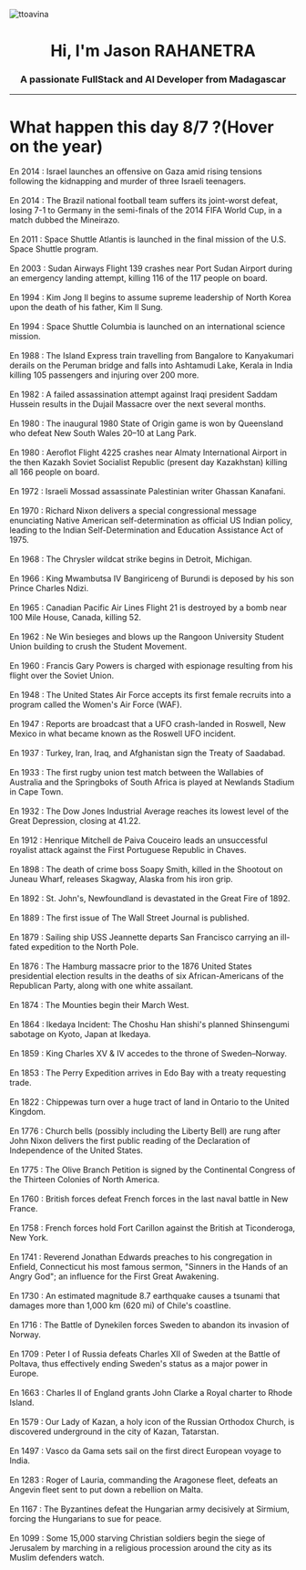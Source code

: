 
<p align="left"> <img src="https://komarev.com/ghpvc/?username=ttoavina&label=Profile%20views&color=0e75b6&style=flat" alt="ttoavina" /> </p>
<h1 align="center">Hi, I'm Jason RAHANETRA</h1>
<h3 align="center">A passionate FullStack and AI Developer from Madagascar</h3>
    
<hr/>
<h1> What happen this day 8/7 ?(Hover on the year)</h1>

En 2014 : Israel launches an offensive on Gaza amid rising tensions following the kidnapping and murder of three Israeli teenagers.
<br/><br/>
En 2014 : The Brazil national football team suffers its joint-worst defeat, losing 7-1 to Germany in the semi-finals of the 2014 FIFA World Cup, in a match dubbed the Mineirazo.
<br/><br/>
En 2011 : Space Shuttle Atlantis is launched in the final mission of the U.S. Space Shuttle program.
<br/><br/>
En 2003 : Sudan Airways Flight 139 crashes near Port Sudan Airport during an emergency landing attempt, killing 116 of the 117 people on board.
<br/><br/>
En 1994 : Kim Jong Il begins to assume supreme leadership of North Korea upon the death of his father, Kim Il Sung.
<br/><br/>
En 1994 : Space Shuttle Columbia is launched on an international science mission.
<br/><br/>
En 1988 : The Island Express train travelling from Bangalore to Kanyakumari derails on the Peruman bridge and falls into Ashtamudi Lake, Kerala in India killing 105 passengers and injuring over 200 more.
<br/><br/>
En 1982 : A failed assassination attempt against Iraqi president Saddam Hussein results in the Dujail Massacre over the next several months.
<br/><br/>
En 1980 : The inaugural 1980 State of Origin game is won by Queensland who defeat New South Wales 20–10 at Lang Park.
<br/><br/>
En 1980 : Aeroflot Flight 4225 crashes near Almaty International Airport in the then Kazakh Soviet Socialist Republic (present day Kazakhstan) killing all 166 people on board.
<br/><br/>
En 1972 : Israeli Mossad assassinate Palestinian writer Ghassan Kanafani.
<br/><br/>
En 1970 : Richard Nixon delivers a special congressional message enunciating Native American self-determination as official US Indian policy, leading to the Indian Self-Determination and Education Assistance Act of 1975.
<br/><br/>
En 1968 : The Chrysler wildcat strike begins in Detroit, Michigan.
<br/><br/>
En 1966 : King Mwambutsa IV Bangiriceng of Burundi is deposed by his son Prince Charles Ndizi.
<br/><br/>
En 1965 : Canadian Pacific Air Lines Flight 21 is destroyed by a bomb near 100 Mile House, Canada, killing 52.
<br/><br/>
En 1962 : Ne Win besieges and blows up the Rangoon University Student Union building to crush the Student Movement.
<br/><br/>
En 1960 : Francis Gary Powers is charged with espionage resulting from his flight over the Soviet Union.
<br/><br/>
En 1948 : The United States Air Force accepts its first female recruits into a program called the Women's Air Force (WAF).
<br/><br/>
En 1947 : Reports are broadcast that a UFO crash-landed in Roswell, New Mexico in what became known as the Roswell UFO incident.
<br/><br/>
En 1937 : Turkey, Iran, Iraq, and Afghanistan sign the Treaty of Saadabad.
<br/><br/>
En 1933 : The first rugby union test match between the Wallabies of Australia and the Springboks of South Africa is played at Newlands Stadium in Cape Town.
<br/><br/>
En 1932 : The Dow Jones Industrial Average reaches its lowest level of the Great Depression, closing at 41.22.
<br/><br/>
En 1912 : Henrique Mitchell de Paiva Couceiro leads an unsuccessful royalist attack against the First Portuguese Republic in Chaves.
<br/><br/>
En 1898 : The death of crime boss Soapy Smith, killed in the Shootout on Juneau Wharf, releases Skagway, Alaska from his iron grip.
<br/><br/>
En 1892 : St. John's, Newfoundland is devastated in the Great Fire of 1892.
<br/><br/>
En 1889 : The first issue of The Wall Street Journal is published.
<br/><br/>
En 1879 : Sailing ship USS Jeannette departs San Francisco carrying an ill-fated expedition to the North Pole.
<br/><br/>
En 1876 : The Hamburg massacre prior to the 1876 United States presidential election results in the deaths of six African-Americans of the Republican Party, along with one white assailant.
<br/><br/>
En 1874 : The Mounties begin their March West.
<br/><br/>
En 1864 : Ikedaya Incident: The Choshu Han shishi's planned Shinsengumi sabotage on Kyoto, Japan at Ikedaya.
<br/><br/>
En 1859 : King Charles XV & IV accedes to the throne of Sweden–Norway.
<br/><br/>
En 1853 : The Perry Expedition arrives in Edo Bay with a treaty requesting trade.
<br/><br/>
En 1822 : Chippewas turn over a huge tract of land in Ontario to the United Kingdom.
<br/><br/>
En 1776 : Church bells (possibly including the Liberty Bell) are rung after John Nixon delivers the first public reading of the Declaration of Independence of the United States.
<br/><br/>
En 1775 : The Olive Branch Petition is signed by the Continental Congress of the Thirteen Colonies of North America.
<br/><br/>
En 1760 : British forces defeat French forces in the last naval battle in New France.
<br/><br/>
En 1758 : French forces hold Fort Carillon against the British at Ticonderoga, New York.
<br/><br/>
En 1741 : Reverend Jonathan Edwards preaches to his congregation in Enfield, Connecticut his most famous sermon, "Sinners in the Hands of an Angry God"; an influence for the First Great Awakening.
<br/><br/>
En 1730 : An estimated magnitude 8.7 earthquake causes a tsunami that damages more than 1,000 km (620 mi) of Chile's coastline.
<br/><br/>
En 1716 : The Battle of Dynekilen forces Sweden to abandon its invasion of Norway.
<br/><br/>
En 1709 : Peter I of Russia defeats Charles XII of Sweden at the Battle of Poltava, thus effectively ending Sweden's status as a major power in Europe.
<br/><br/>
En 1663 : Charles II of England grants John Clarke a Royal charter to Rhode Island.
<br/><br/>
En 1579 : Our Lady of Kazan, a holy icon of the Russian Orthodox Church, is discovered underground in the city of Kazan, Tatarstan.
<br/><br/>
En 1497 : Vasco da Gama sets sail on the first direct European voyage to India.
<br/><br/>
En 1283 : Roger of Lauria, commanding the Aragonese fleet, defeats an Angevin fleet sent to put down a rebellion on Malta.
<br/><br/>
En 1167 : The Byzantines defeat the Hungarian army decisively at Sirmium, forcing the Hungarians to sue for peace.
<br/><br/>
En 1099 : Some 15,000 starving Christian soldiers begin the siege of Jerusalem by marching in a religious procession around the city as its Muslim defenders watch.
<br/><br/>
